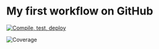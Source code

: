 # My first workflow on GitHub

[![Compile, test, deploy](https://github.com/MarcusKhooLK/vttp_paf_day22/actions/workflows/main.yaml/badge.svg)](https://github.com/MarcusKhooLK/vttp_paf_day22/actions/workflows/main.yaml)

![Coverage](https://dumpbucket.sgp1.digitaloceanspaces.com/coverage/vttp_paf_day22/jacoco.svg?killcache=1)
